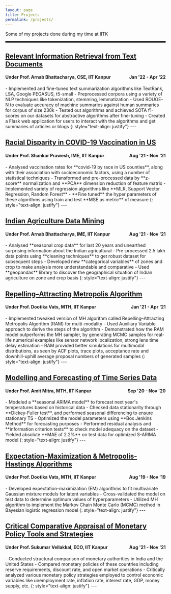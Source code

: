 ```yaml
---
layout: page
title: Projects
permalink: /projects/
---
```


Some of my projects done during my time at IITK
<hr style="border:2px solid">

## [Relevant Information Retrieval from Text Documents](https://github.com/sunil-dhaka/IR-Project)   
<h4 align="left">Under Prof. Arnab Bhattacharya, CSE, IIT Kanpur <span style="float:right;">Jan '22 - Apr '22</span></h4> 
- Implemented and fine-tuned text summarization algorithms like TextRank, LSA, Google PEGASUS, t5-small
- Preprocessed corpora using a variety of NLP techniques like tokenization, stemming, lemmatization
- Used ROUGE-N to evaluate accuracy of machine summaries against human summaries for corpus of size 230k
- Tested out algorithms and achieved SOTA f1-scores on our datasets for abstractive algorithms after fine-tuning
- Created a Flask web application for users to interact with the algorithms and get summaries of articles or blogs
{: style="text-align: justify"}
---

## [Racial Disparity in COVID-19 Vaccination in US](https://github.com/sunil-dhaka/ime692-project)   
<h4 align="left">Under Prof. Shankar Prawesh, IME, IIT Kanpur <span style="float:right;">Aug '21 - Nov '21</span></h4> 
- Analysed vaccination rates for **covid-19 by race in US counties**, along with their association with socioeconomic factors, using a number of statistical techniques
- Transformed and pre-processed data by **z-score** normalization and **PCA** dimension reduction of feature matrix
- Implemented variety of regression algorithms like **MLR, Support Vector Regression, Random Forest**
- **Fine tuned** the hyper parameters of these algorithms using train and test **MSE as metric** of measure  
{: style="text-align: justify"}
---


## [Indian Agriculture Data Mining](https://github.com/sunil-dhaka/Agriculture-Analysis-on-Indian-States)   
<h4 align="left">Under Prof. Arnab Bhattacharya, IME, IIT Kanpur <span style="float:right;">Aug '21 - Nov '21</span></h4> 
- Analysed **seasonal crop data** for last 20 years and unearthed surprising information about the Indian agricultural
- Pre-processed 2.5 lakh data points using **cleaning techniques** to get robust dataset for subsequent steps
- Developed new **categorical variables** of zones and crop to make analysis more understandable and comparative
- Used **geopandas** library to discover the geographical situation of Indian agriculture on zone and crop basis
{: style="text-align: justify"}
---


## [Repelling–Attracting Metropolis Algorithm](https://github.com/sunil-dhaka/RAM)   
<h4 align="left">Under Prof. Dootika Vats, MTH, IIT Kanpur <span style="float:right;">Jan '21 - Apr '21</span></h4> 
- Implemented tweaked version of MH algorithm called Repelling–Attracting Metropolis Algorithm (RAM) for multi-modality
- Used Auxiliary Variable approach to derive the steps of the algorithm
- Demonstrated how the RAM model outperforms the MH sampler, by generating MCMC samples for real-life numerical examples like sensor network localization, strong lens time delay estimation
- RAM provided better simulations for multimodal distributions, as seen by ACF plots, trace plots, acceptance rate and downhill-uphill average proposal numbers of generated samples
{: style="text-align: justify"}
---

## [Modelling and Forecasting of Time Series Data](https://github.com/sunil-dhaka/time-series-model)   
<h4 align="left">Under Prof. Amit Mitra, MTH, IIT Kanpur <span style="float:right;">Sep '20 - Nov '20</span></h4> 
- Modeled a **seasonal ARIMA model** to forecast next year's temperatures based on historical data
- Checked data stationarity through **Dickey-Fuller test**, and performed seasonal differencing to ensure stationary TS
- Optimized the model parameters using **Box Jenkins Method** for forecasting purposes
- Performed residual analysis and **information criterion tests** to check model adequacy on the dataset
- Yielded absolute **MAE of 2.2%** on test data for optimized S-ARIMA model  
{: style="text-align: justify"}
---

## [Expectation-Maximization \& Metropolis-Hastings Algorithms](https://github.com/sunil-dhaka/)   
<h4 align="left">Under Prof. Dootika Vats, MTH, IIT Kanpur <span style="float:right;">Aug '19 - Nov '19</span></h4> 
- Developed expectation-maximization (EM) algorithms to fit multivariate Gaussian mixture models for latent variables
- Cross-validated the model on test data to determine optimum values of hyperparameters
- Utilized MH algorithm to implement the Markov Chain Monte Carlo (MCMC) method in Bayesian logistic regression model
{: style="text-align: justify"}
---

## [Critical Comparative Appraisal of Monetary Policy Tools and Strategies](https://github.com/sunil-dhaka/)   
<h4 align="left">Under Prof. Sukumar Vellakkal, ECO, IIT Kanpur <span style="float:right;">Aug '21 - Nov '21</span></h4> 
- Conducted structural comparison of monetary authorities in India and the United States
- Compared monetary policies of these countries including reserve requirements, discount rate, and open market operations
- Critically analyzed various monetary policy strategies employed to control economic variables like unemployment rate, inflation rate, interest rate, GDP, money supply, etc.
{: style="text-align: justify"}
---
